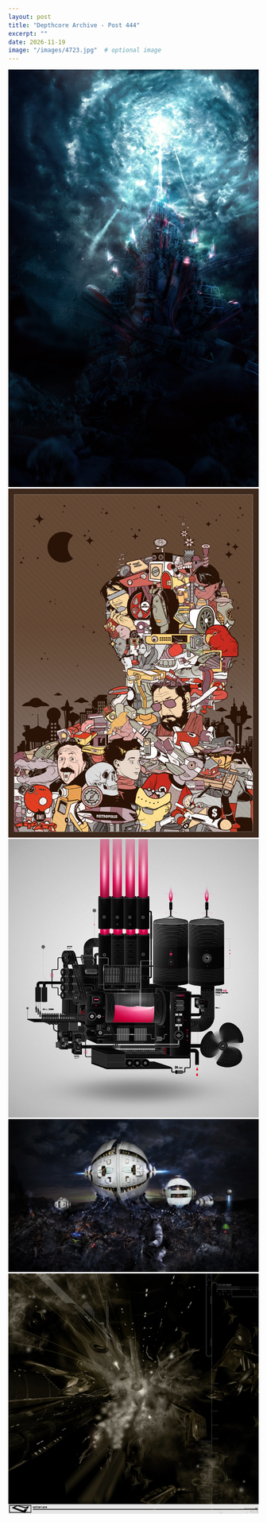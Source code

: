 ```yaml
---
layout: post
title: "Depthcore Archive - Post 444"
excerpt: ""
date: 2026-11-19
image: "/images/4723.jpg"  # optional image
---
```


<img src="/images/4723.jpg">
<img src="/images/4724.jpg" alt="4724.jpg"/>
<img src="/images/4725.jpg" alt="4725.jpg"/>
<img src="/images/4726.jpg" alt="4726.jpg"/>
<img src="/images/473.jpg" alt="473.jpg"/>
